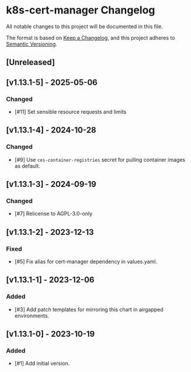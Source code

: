 # k8s-cert-manager Changelog
All notable changes to this project will be documented in this file.

The format is based on [Keep a Changelog](https://keepachangelog.com/en/1.0.0/),
and this project adheres to [Semantic Versioning](https://semver.org/spec/v2.0.0.html).

## [Unreleased]

## [v1.13.1-5] - 2025-05-06

### Changed
- [#11] Set sensible resource requests and limits

## [v1.13.1-4] - 2024-10-28
### Changed
- [#9] Use `ces-container-registries` secret for pulling container images as default.

## [v1.13.1-3] - 2024-09-19
### Changed
- [#7] Relicense to AGPL-3.0-only

## [v1.13.1-2] - 2023-12-13
### Fixed
- [#5] Fix alias for cert-manager dependency in values.yaml.

## [v1.13.1-1] - 2023-12-06
### Added
- [#3] Add patch templates for mirroring this chart in airgapped environments.

## [v1.13.1-0] - 2023-10-19

### Added
- [#1] Add initial version.
